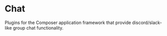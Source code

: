 # Chat

Plugins for the Composer application framework that provide discord/slack-like group chat functionality.

